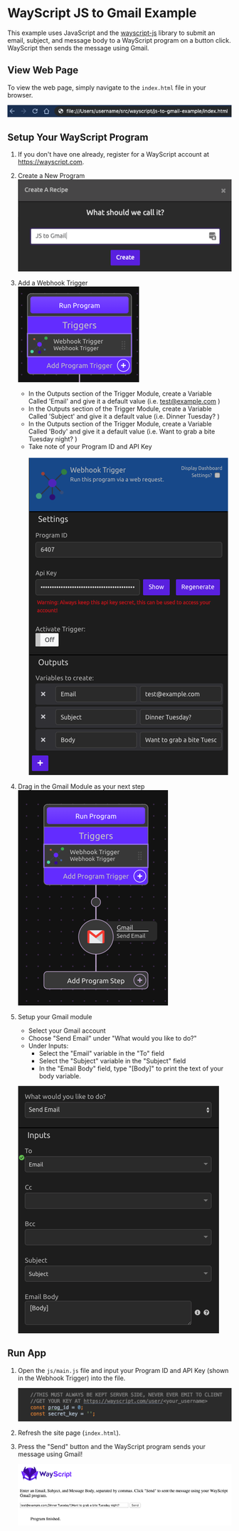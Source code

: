 # WayScript JS to Gmail Example

This example uses JavaScript and the <a href="https://github.com/wayscript/wayscript-js">wayscript-js</a> library to submit an email, subject, and message body to a WayScript program on a button click. 
WayScript then sends the message using Gmail.

## View Web Page

To view the web page, simply navigate to the `index.html` file in your browser.

![](readme_pngs/file_url.png)

## Setup Your WayScript Program

1) If you don't have one already, register for a WayScript account at https://wayscript.com.

2) Create a New Program<br>
    ![](readme_pngs/create_a_recipe.png)

3) Add a Webhook Trigger<br>
    ![](readme_pngs/webhook_trigger.png)<br>
    - In the Outputs section of the Trigger Module, create a Variable Called 'Email' and give it a default value (i.e. test@example.com )
    - In the Outputs section of the Trigger Module, create a Variable Called 'Subject' and give it a default value (i.e. Dinner Tuesday? )
    - In the Outputs section of the Trigger Module, create a Variable Called 'Body' and give it a default value (i.e. Want to grab a bite Tuesday night? )
    - Take note of your Program ID and API Key<br><br>
    ![](readme_pngs/webhook_settings.png)

4) Drag in the Gmail Module as your next step<br>
    ![](readme_pngs/with_gmail.png)

5) Setup your Gmail module
    - Select your Gmail account
    - Choose "Send Email" under "What would you like to do?"
    - Under Inputs:
        - Select the "Email" variable in the "To" field
        - Select the "Subject" variable in the "Subject" field
        - In the "Email Body" field, type "[Body]" to print the text of your body variable.

    ![](readme_pngs/gmail.png)

## Run App

1) Open the `js/main.js` file and input your Program ID and API Key (shown in the Webhook Trigger) into the file.

    ![](readme_pngs/constants.png)

2) Refresh the site page (`index.html`).

3) Press the "Send"  button and the WayScript program sends your message using Gmail!

   ![](readme_pngs/result.png)
